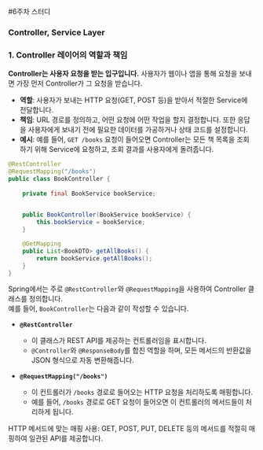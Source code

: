 #6주차 스터디

### Controller, Service Layer

### 1. Controller 레이어의 역할과 책임
**Controller는 사용자 요청을 받는 입구입니다.** 사용자가 웹이나 앱을 통해 요청을 보내면 가장 먼저 Controller가 그 요청을 받습니다.

- **역할**: 사용자가 보내는 HTTP 요청(GET, POST 등)을 받아서 적절한 Service에 전달합니다.
- **책임**: URL 경로를 정의하고, 어떤 요청에 어떤 작업을 할지 결정합니다. 또한 응답을 사용자에게 보내기 전에 필요한 데이터를 가공하거나 상태 코드를 설정합니다.
- **예시**: 예를 들어, `GET /books` 요청이 들어오면 Controller는 모든 책 목록을 조회하기 위해 Service에 요청하고, 조회 결과를 사용자에게 돌려줍니다.
```java
@RestController
@RequestMapping("/books")
public class BookController {
    
    private final BookService bookService;
    

    public BookController(BookService bookService) {
        this.bookService = bookService;
    }

    @GetMapping
    public List<BookDTO> getAllBooks() {
        return bookService.getAllBooks();
    }
}
```

Spring에서는 주로 `@RestController`와 `@RequestMapping`을 사용하여 Controller 클래스를 정의합니다.  
예를 들어, `BookController`는 다음과 같이 작성할 수 있습니다.

- **`@RestController`**
    - 이 클래스가 REST API를 제공하는 컨트롤러임을 표시합니다.
    - `@Controller`와 `@ResponseBody`를 합친 역할을 하며, 모든 메서드의 반환값을 JSON 형식으로 자동 변환해줍니다.

- **`@RequestMapping("/books")`**
    - 이 컨트롤러가 `/books` 경로로 들어오는 HTTP 요청을 처리하도록 매핑합니다.
    - 예를 들어, `/books` 경로로 GET 요청이 들어오면 이 컨트롤러의 메서드들이 처리하게 됩니다.


HTTP 메서드에 맞는 매핑 사용: GET, POST, PUT, DELETE 등의 메서드를 적절히 매핑하여 일관된 API를 제공합니다.


